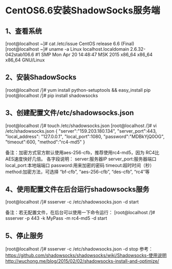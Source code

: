 # CentOS6.6安装ShadowSocks服务端

## 1、查看系统
[root@localhost ~]# cat /etc/issue
CentOS release 6.6 (Final)
[root@localhost ~]# uname -a
Linux localhost.localdomain 2.6.32-042stab106.6 #1 SMP Mon Apr 20 14:48:47 MSK 2015 x86_64 x86_64 x86_64 GNU/Linux

## 2、安装ShadowSocks
[root@localhost /]# yum install python-setuptools && easy_install pip
[root@localhost /]# pip install shadowsocks

## 3、创建配置文件/etc/shadowsocks.json
[root@localhost /]# touch /etc/shadowsocks.json
[root@localhost /]# vi /etc/shadowsocks.json
{
	"server":"159.203.180.134",
	"server_port":443,
	"local_address": "127.0.0.1",
	"local_port":1080,
	"password":"MDBkYjQ0OG",
	"timeout":600,
	"method":"rc4-md5"
}

备注：加密方式官方默认使用aes-256-cfb，推荐使用rc4-md5，因为 RC4比AES速度快好几倍。
各字段说明：
    server:服务器IP
    server_port:服务器端口
    local_port:本地端端口
    password:用来加密的密码
    timeout:超时时间（秒）
    method:加密方法，可选择 “bf-cfb”, “aes-256-cfb”, “des-cfb”, “rc4″等

## 4、使用配置文件在后台运行shadowsocks服务
 	
[root@localhost /]# ssserver -c /etc/shadowsocks.json -d start
 
备注：若无配置文件，在后台可以使用一下命令运行：
[root@localhost /]# ssserver -p 443 -k MyPass -m rc4-md5 -d start
 
## 5、停止服务
 	
[root@localhost /]# ssserver -c /etc/shadowsocks.json -d stop
参考：
https://github.com/shadowsocks/shadowsocks/wiki/Shadowsocks-使用说明
http://wuchong.me/blog/2015/02/02/shadowsocks-install-and-optimize/